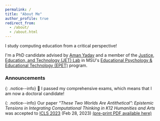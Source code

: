 ```yaml
---
permalink: /
title: "About Me"
author_profile: true
redirect_from: 
  - /about/
  - /about.html
---
```


I study computing education from a critical perspective!

I'm a PhD candidate advised by [Aman Yadav](https://www.amanyadav.org/) and a member of the [Justice, Education, and Technology (JET) Lab](https://msujet.org/) in MSU's [Educational Psychology & Educational Technology (EPET)](https://education.msu.edu/cepse/epet/) program.

### Announcements

{: .notice--info}
🎉 I passed my comprehensive exams, which means that I am now a doctoral candidate!

{: .notice--info}
Our paper *“These Two Worlds Are Antithetical”: Epistemic Tensions in 
Integrating Computational Thinking in K12 Humanities and Arts* was accepted to
[ICLS 2023](https://www.isls.org/event/isls-annual-meeting-2023/) (Feb 28, 2023) [(pre-print PDF available here)](/files/Epistemic%20Tensions%20ISLS%20Short%20Paper.pdf)